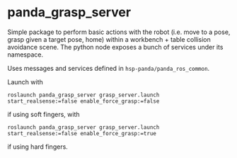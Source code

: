 # panda_grasp_server

Simple package to perform basic actions with the robot (i.e. move to a pose, grasp given a target pose, home) within a workbench + table collision avoidance scene. The python node exposes a bunch of services under its namespace.

Uses messages and services defined in `hsp-panda/panda_ros_common`.

Launch with

`roslaunch panda_grasp_server grasp_server.launch start_realsense:=false enable_force_grasp:=false`

if using soft fingers, with

`roslaunch panda_grasp_server grasp_server.launch start_realsense:=false enable_force_grasp:=true`

if using hard fingers.